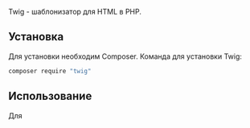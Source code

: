Twig - шаблонизатор для HTML в PHP.
## Установка
Для установки необходим Composer. Команда для установки Twig:
```bash
composer require "twig"
```
## Использование
Для 